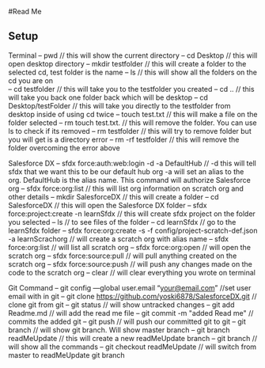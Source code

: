 #Read Me 

## Setup

Terminal
–	pwd                                          // this will show the current directory 
–	cd  Desktop                                  // this will  open desktop directory 
–	mkdir  testfolder                           // this will create a folder to the selected cd, test folder is the                                                                                  name
–	ls                                            // this will show all the folders on the cd you are on  
–	cd testfolder                        // this will take you to the testfolder you created 
–	cd ..                                       // this will take you back one folder back which will be desktop
–	cd Desktop/testFolder       // this will take you directly to the testfolder from desktop inside of using cd twice 
–	touch test.txt                         // this will make a file on the folder selected 
–	rm touch test.txt.                // this will remove the folder. You can use ls to check if its removed
–	rm testfolder                      // this will try to remove folder but you will get is a directory error 
–	rm -rf testfolder                 // this will remove the folder overcoming the error above

Salesforce DX
–	sfdx force:auth:web:login -d -a DefaultHub   // -d this will tell sfdx that we want this to be our default hub org -a  will set an alias 
                                     to the org. DefaultHub is the alias name.  This command will authorize Salesforce org 
–	sfdx force:org:list            // this will list org information  on scratch org and other details 
–	mkdir SalesforceDX     // this will create a folder 
–	cd  SalesforceDX              // this will open  the Salesforce DX folder 
–	sfdx force:project:create -n learnSfdx  // this will create sfdx project on the folder you selected 
–	ls                            // to see files of the folder
–	cd learnSfdx                         // go to the learnSfdx folder
–	sfdx force:org:create -s -f config/project-scratch-def.json -a learnScrachorg   // will create a scratch org with alias name 
–	sfdx force:org:list                                    // will list all scratch org 
–	sfdx force:org:open                                         // will open the scratch org 
–	sfdx force:source:pull                        // will pull anything created on the scratch org 
–	sfdx force:source:push                       // will push any changes made on the code to the scratch org 
–	clear                                                      // will clear everything  you wrote  on terminal 

Git Command 
–	git config —global user.email “your@email.com”                        //set user email with in git 
–	git clone https://github.com/yoski6878/SalesforceDX.git                      // clone git from git 
–	git status                                                                                            // will show untracked changes 
–	git add Readme.md                                                                         // will add the read me file
–	git commit -m "added Read me"                                                   // commits the added git 
–	git push                                                                                              // will push our committed git to git
–	git branch                                                                                         // will show git branch. Will show master branch
–	git  branch readMeUpdate                                                         // this will create a new readMeUpdate branch
–	git branch                                                                                      // will show all the commands 
–	git checkout readMeUpdate                                                          // will switch from master to readMeUpdate git branch 



